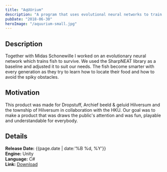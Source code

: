 ```yaml
---
title: "AqUUrium"
description: "A program that uses evolutional neural networks to train fish to eat food and dodge obstacles."
pubDate: "2018-06-30"
heroImage: "/aquurium-small.jpg"
---
```


## Description

Together with Midas Schonewille I worked on an evolutionary neural network which trains fish to survive. We used the SharpNEAT library as a baseline and adjusted it to suit our needs. The fish become smarter with every generation as they try to learn how to locate their food and how to avoid the spiky obstacles.

## Motivation

This product was made for Dropstuff, Archief beeld & geluid Hilversum and the township of Hilversum in collaboration with the HKU. Our goal was to make a product that was draws the public's attention and was fun, playable and understandable for everybody.

## Details

**Release Date:** {{page.date | date:'%B %d, %Y'}}  
**Engine:** Unity  
**Language:** C#  
**Link:** [Download](https://gearedgames.itch.io/aquurium)
